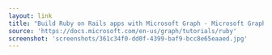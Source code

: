 ```yaml
---
layout: link
title: "Build Ruby on Rails apps with Microsoft Graph - Microsoft Graph | Microsoft Docs"
source: 'https://docs.microsoft.com/en-us/graph/tutorials/ruby'
screenshot: 'screenshots/361c34f0-dd0f-4399-baf9-bcc8e65eaaed.jpg'
---
```



